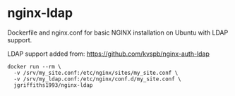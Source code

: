 # nginx-ldap
Dockerfile and nginx.conf for basic NGINX installation on Ubuntu with LDAP support.

LDAP support added from:
https://github.com/kvspb/nginx-auth-ldap

    docker run --rm \
      -v /srv/my_site.conf:/etc/nginx/sites/my_site.conf \
      -v /srv/my_ldap.conf:/etc/nginx/conf.d/my_site.conf \
      jgriffiths1993/nginx-ldap
      
